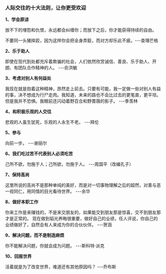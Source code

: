### 人际交往的十大法则，让你更受欢迎

**1、学会原谅**

放不下的埋怨和仇恨，永远都会纠缠你；而放下之后，你才能获得持续的自由。

不要同一头猪摔跤，因为这样你会把全身弄脏，而对方却乐此不疲。---查理芒格

**2、乐于助人**

即使在现代到处都充斥着欺骗的社会，人们依然欣赏诚信、善良、乐于助人、开朗、有团队合作精神的人。
                                                                    ---俞洪敏


**3、考虑对别人有何益处**

我现在就是抱着这种精神，昂然走上前去。只要有可能，我一定做一些对别人有益的事，决不想成为行尸走肉。我知道，未来的路也不会比过去的更笔直，更平坦。但是我并不恐惧。我眼前还闪动着野百合和野蔷薇的影子。
                                                                    ---季羡林

**4、和积极乐观的人交往**

悲观的人虽生犹死，乐观的人永生不老。
                                                                    ---拜伦

**5、参与**

向前一步。
                                                                    ---谢丽尔


**6、我们吃过苦不代表别人必须吃苦**

己所不欲，勿施于人；己所欲，勿施于人。
                                                                    ---周国平（改编孔子）

**7、保持高尚**

这里所说的高尚不是那种单纯的美好，而是对一切事物理解之后的超然，对善与恶一视同仁，用同情的目光看待世界。
                                                                    ---余华

**8、做好本职工作**

你来工作是来赚钱的，不是来交朋友的，如果能交到朋友那是惊喜，交不到朋友那才是正常的。
现在做到韬光养晦很重要，做好自己的业绩，任人评说，你自己的业绩做好了，自然会有人来成为你的合伙伙伴。
                                                                    ---贺涵


**9、解决问题，而不是制造麻烦**

你不能解决问题，你就会成为问题。
                                                                    ---斯科特·派克

**10、回报世界**

活着就是为了改变世界，难道还有其他原因吗？
                                                                    ---乔布斯
